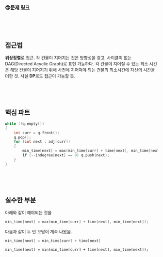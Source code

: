 

### &#128526;[문제 링크](https://www.acmicpc.net/problem/2667)

<br>

<br>

<br>

## 접근법

**위상정렬**로 접근. 각 건물이 지어지는 것은 방향성을 갖고, 사이클이 없는 DAG(Directed Acyclic Graph)로 표현 가능하다. 각 건물이 지어질 수 있는 최소 시간은 해당 건물이 지어지기 위해 사전에 지어져야 되는 건물의 최소시간에 자신의 시간을 더한 것. 사실 **DP**로도 접근이 가능할 듯.

<br>

<br>

<br>

## 핵심 파트

```C++
while (!q.empty())
{
    int curr = q.front();
    q.pop();
    for (int next : adj[curr])
    {
        min_time[next] = max(min_time[curr] + time[next], min_time[next]);
        if (--indegree[next] == 0) q.push(next);
    }
}
```

<br>

<br>

<br>

## 실수한 부분

아래와 같이 해야되는 것을

```c++
min_time[next] = max(min_time[curr] + time[next], min_time[next]);
```

다음과 같이 두 번 오답이 계속 나왔음.

```c++
min_time[next] = min_time[curr] + time[next]
```

```
min_time[next] = min(min_time[curr] + time[next], min_time[next]);
```

<br>

<br>

<br>


